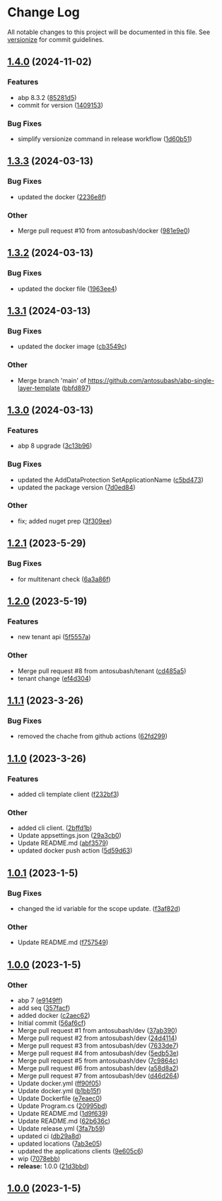 # Change Log

All notable changes to this project will be documented in this file. See [versionize](https://github.com/versionize/versionize) for commit guidelines.

<a name="1.4.0"></a>
## [1.4.0](https://www.github.com/antosubash/abp-single-layer-template/releases/tag/v1.4.0) (2024-11-02)

### Features

* abp 8.3.2 ([85281d5](https://www.github.com/antosubash/abp-single-layer-template/commit/85281d55c44ae3ab690e3b9aca87471e0712f50b))
* commit for version ([1409153](https://www.github.com/antosubash/abp-single-layer-template/commit/140915349f1267f7c627b50142ab876d01b0fa11))

### Bug Fixes

* simplify versionize command in release workflow ([1d60b51](https://www.github.com/antosubash/abp-single-layer-template/commit/1d60b51a78758ec144f4fe2b25884f693d704afc))

<a name="1.3.3"></a>
## [1.3.3](https://www.github.com/antosubash/abp-single-layer-template/releases/tag/v1.3.3) (2024-03-13)

### Bug Fixes

* updated the docker ([2236e8f](https://www.github.com/antosubash/abp-single-layer-template/commit/2236e8fb1a25135da2443e9e406febe0953756dc))

### Other

* Merge pull request #10 from antosubash/docker ([981e9e0](https://www.github.com/antosubash/abp-single-layer-template/commit/981e9e04d5f0dd17f6d6331caaf405f8ff5ad2ac))

<a name="1.3.2"></a>
## [1.3.2](https://www.github.com/antosubash/abp-single-layer-template/releases/tag/v1.3.2) (2024-03-13)

### Bug Fixes

* updated the docker file ([1963ee4](https://www.github.com/antosubash/abp-single-layer-template/commit/1963ee47a0443de8da8a887d660cc6f6785e95ef))

<a name="1.3.1"></a>
## [1.3.1](https://www.github.com/antosubash/abp-single-layer-template/releases/tag/v1.3.1) (2024-03-13)

### Bug Fixes

* updated the docker image ([cb3549c](https://www.github.com/antosubash/abp-single-layer-template/commit/cb3549c4d550901a9cdc66a540871cf538993b17))

### Other

* Merge branch 'main' of https://github.com/antosubash/abp-single-layer-template ([bbfd897](https://www.github.com/antosubash/abp-single-layer-template/commit/bbfd897c9c0666489349998ccf8c57c2a6848a63))

<a name="1.3.0"></a>
## [1.3.0](https://www.github.com/antosubash/abp-single-layer-template/releases/tag/v1.3.0) (2024-03-13)

### Features

* abp 8 upgrade ([3c13b96](https://www.github.com/antosubash/abp-single-layer-template/commit/3c13b9620c84de301d735df0f36193861cb33eab))

### Bug Fixes

* updated the AddDataProtection SetApplicationName ([c5bd473](https://www.github.com/antosubash/abp-single-layer-template/commit/c5bd47373d64582bbceb21b0cece5aa2d4e03150))
* updated the package version ([7d0ed84](https://www.github.com/antosubash/abp-single-layer-template/commit/7d0ed84e33ea0c4a234deb1daf2e94b84ab9f605))

### Other

* fix; added nuget prep ([3f309ee](https://www.github.com/antosubash/abp-single-layer-template/commit/3f309ee76ec39269bffd456dbf4446f10a9eba82))

<a name="1.2.1"></a>
## [1.2.1](https://www.github.com/antosubash/abp-single-layer-template/releases/tag/v1.2.1) (2023-5-29)

### Bug Fixes

* for multitenant check ([6a3a86f](https://www.github.com/antosubash/abp-single-layer-template/commit/6a3a86f923f3c11894e966ceeecfa7c4d0c7f425))

<a name="1.2.0"></a>
## [1.2.0](https://www.github.com/antosubash/abp-single-layer-template/releases/tag/v1.2.0) (2023-5-19)

### Features

* new tenant api ([5f5557a](https://www.github.com/antosubash/abp-single-layer-template/commit/5f5557a6802f630c91d23c88f803ae39d87e18e9))

### Other

* Merge pull request #8 from antosubash/tenant ([cd485a5](https://www.github.com/antosubash/abp-single-layer-template/commit/cd485a50be88f29098297320337122bbc9226e7a))
* tenant change ([ef4d304](https://www.github.com/antosubash/abp-single-layer-template/commit/ef4d304aa820abd7add1338fbb2a53496902e567))

<a name="1.1.1"></a>
## [1.1.1](https://www.github.com/antosubash/AbpTemplate/releases/tag/v1.1.1) (2023-3-26)

### Bug Fixes

* removed the chache from github actions ([62fd299](https://www.github.com/antosubash/AbpTemplate/commit/62fd299a88effcaa335fede1ee23345f3895fc05))

<a name="1.1.0"></a>
## [1.1.0](https://www.github.com/antosubash/AbpTemplate/releases/tag/v1.1.0) (2023-3-26)

### Features

* added cli template client ([f232bf3](https://www.github.com/antosubash/AbpTemplate/commit/f232bf3b2eeeaf6fc5fb0419b0a0b2a1e2cb39ec))

### Other

* added cli client. ([2bffd1b](https://www.github.com/antosubash/AbpTemplate/commit/2bffd1baf51846d740c883c50c9a80e48352c62f))
* Update appsettings.json ([29a3cb0](https://www.github.com/antosubash/AbpTemplate/commit/29a3cb023a1a4123928742c62c882a919f56f63c))
* Update README.md ([abf3579](https://www.github.com/antosubash/AbpTemplate/commit/abf357979070a07657a52c8177c73c33a47f80ae))
* updated docker push action ([5d59d63](https://www.github.com/antosubash/AbpTemplate/commit/5d59d6399ed8d76a4f0214b8eb7957910a318b47))

<a name="1.0.1"></a>
## [1.0.1](https://www.github.com/antosubash/AbpTemplate/releases/tag/v1.0.1) (2023-1-5)

### Bug Fixes

* changed the id variable for the scope update. ([f3af82d](https://www.github.com/antosubash/AbpTemplate/commit/f3af82dafb2debce3cdb469f7fecd4b60eeb8fc7))

### Other

* Update README.md ([f757549](https://www.github.com/antosubash/AbpTemplate/commit/f757549d23a09a7fc0e79cf61c5560493cb5c6fe))

<a name="1.0.0"></a>
## [1.0.0](https://www.github.com/antosubash/AbpTemplate/releases/tag/v1.0.0) (2023-1-5)

### Other

* abp 7 ([e9149ff](https://www.github.com/antosubash/AbpTemplate/commit/e9149ffce9cc87f0eba86aeb6f1fafbfbba1e4cf))
* add seq ([357facf](https://www.github.com/antosubash/AbpTemplate/commit/357facf5af1976b2ab845b899cadc6dc30f86f10))
* added docker ([c2aec62](https://www.github.com/antosubash/AbpTemplate/commit/c2aec62f2452d8e84ba7408e59b83a28cb4811ac))
* Initial commit ([56af6cf](https://www.github.com/antosubash/AbpTemplate/commit/56af6cfc583010936e6d8c2de45c78025cfb05bb))
* Merge pull request #1 from antosubash/dev ([37ab390](https://www.github.com/antosubash/AbpTemplate/commit/37ab39078565d635c9ed55bf46262df164cf9273))
* Merge pull request #2 from antosubash/dev ([24d4114](https://www.github.com/antosubash/AbpTemplate/commit/24d4114063f9508c7ce3820d178c2fc984dfb792))
* Merge pull request #3 from antosubash/dev ([7633de7](https://www.github.com/antosubash/AbpTemplate/commit/7633de7ceed445341fe840b2162ac8683c0694e5))
* Merge pull request #4 from antosubash/dev ([5edb53e](https://www.github.com/antosubash/AbpTemplate/commit/5edb53eea728810fdc732d2443172295fda073a2))
* Merge pull request #5 from antosubash/dev ([7c9864c](https://www.github.com/antosubash/AbpTemplate/commit/7c9864c01fc35603915447671f3c6eb082d01287))
* Merge pull request #6 from antosubash/dev ([a58d8a2](https://www.github.com/antosubash/AbpTemplate/commit/a58d8a2085eafed8aa72e5454be038df83269098))
* Merge pull request #7 from antosubash/dev ([d46d264](https://www.github.com/antosubash/AbpTemplate/commit/d46d264f44813f64afc590e23879b60ac7b831cf))
* Update docker.yml ([ff90f05](https://www.github.com/antosubash/AbpTemplate/commit/ff90f057556b06935c82b0833c4e47eb5ba8ba2d))
* Update docker.yml ([b1bb15f](https://www.github.com/antosubash/AbpTemplate/commit/b1bb15f8bf5ac6ea49dd82703d27f02e0e0a661e))
* Update Dockerfile ([e7eaec0](https://www.github.com/antosubash/AbpTemplate/commit/e7eaec03b9a5e231e55bbf833ce62c98e601bcfd))
* Update Program.cs ([20995bd](https://www.github.com/antosubash/AbpTemplate/commit/20995bdcf42221ef418f664e5403045cc483318b))
* Update README.md ([1d9f639](https://www.github.com/antosubash/AbpTemplate/commit/1d9f639699271e0c14bb208c89a36f398112be3e))
* Update README.md ([62b636c](https://www.github.com/antosubash/AbpTemplate/commit/62b636c5bb1f0549ed320dbaef396632a4ccdcf0))
* Update release.yml ([3fa7b59](https://www.github.com/antosubash/AbpTemplate/commit/3fa7b59766be3e57e8d54234aa7bbc8b61d72ce5))
* updated ci ([db29a8d](https://www.github.com/antosubash/AbpTemplate/commit/db29a8dd457d7516030e6b02cd3bbcf2ce954ba9))
* updated locations ([7ab3e05](https://www.github.com/antosubash/AbpTemplate/commit/7ab3e056e36a4d834c0d0c08fb44e887e4c46749))
* updated the applications clients ([9e605c6](https://www.github.com/antosubash/AbpTemplate/commit/9e605c6074d160bdb645c65ff04983fd98747b18))
* wip ([7078ebb](https://www.github.com/antosubash/AbpTemplate/commit/7078ebb4480312c3e46ccd73e12eb9fe897f8b1c))
* **release:** 1.0.0 ([21d3bbd](https://www.github.com/antosubash/AbpTemplate/commit/21d3bbd28b5183c865bfcfca7ceb485a609de049))

<a name="1.0.0"></a>
## [1.0.0](https://www.github.com/antosubash/AbpTemplate/releases/tag/v1.0.0) (2023-1-5)

